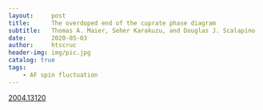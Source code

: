 ```yaml
---
layout:     post
title:      The overdoped end of the cuprate phase diagram
subtitle:   Thomas A. Maier, Seher Karakuzu, and Douglas J. Scalapino
date:       2020-05-03
author:     htscruc
header-img: img/pic.jpg
catalog: true
tags:
    - AF spin fluctuation
---
```




[2004.13120](https://arxiv.org/abs/2004.13120v1)




